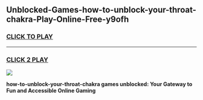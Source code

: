 
## Unblocked-Games-how-to-unblock-your-throat-chakra-Play-Online-Free-y9ofh
<h3>
<a href="https://premium76.site?title=how-to-unblock-your-throat-chakra&ref=26A">CLICK TO PLAY</a></h3>
<hr>

<h3>
<a href="https://premium76.site?title=how-to-unblock-your-throat-chakra&ref=26A">CLICK 2 PLAY</a>
  
</h3>

<a href="https://premium76.site?title=how-to-unblock-your-throat-chakra&ref=26A"><img src="https://clearcache.store/games.png"></a>


**how-to-unblock-your-throat-chakra games unblocked: Your Gateway to Fun and Accessible Online Gaming**
